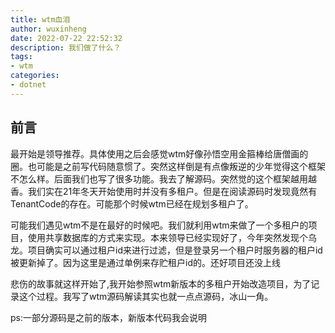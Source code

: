 ```yaml
---
title: wtm血泪
author: wuxinheng
date: 2022-07-22 22:52:32
description: 我们做了什么？
tags:
- wtm
categories:
- dotnet
---
```


## 前言

最开始是领导推荐。具体使用之后会感觉wtm好像孙悟空用金箍棒给唐僧画的圈。也可能是之前写代码随意惯了。突然这样倒是有点像叛逆的少年觉得这个框架不怎么样。后面我们也写了很多功能。我去了解源码。突然觉的这个框架越用越香。我们实在21年冬天开始使用时并没有多租户。但是在阅读源码时发现竟然有TenantCode的存在。可能那个时候wtm已经在规划多租户了。

可能我们遇见wtm不是在最好的时候吧。我们就利用wtm来做了一个多租户的项目，使用共享数据库的方式来实现。本来领导已经实现好了，今年突然发现个乌龙。项目确实可以通过租户id来进行过滤，但是登录另一个租户时服务器的租户id被更新掉了。因为这里是通过单例来存贮租户id的。还好项目还没上线

悲伤的故事就这样开始了,我开始参照wtm新版本的多租户开始改造项目，为了记录这个过程。我写了wtm源码解读其实也就一点点源码，冰山一角。

ps:一部分源码是之前的版本，新版本代码我会说明


